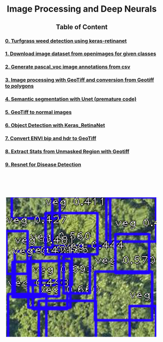 
<div align="center"> <h1> Image Processing and Deep Neurals </h1> </div>

<div align="center"><h2> Table of Content </h2></div>

<h3><a href="https://github.com/wanwanliang/Image_Processing_and_Deep_Neurals/blob/master/Weed_Detection_Keras_RetinaNet.ipynb">0. Turfgrass weed detection using keras-retinanet </a></h3>
<h3><a href="/code/Download_dataset_from_openimages.ipynb"> 1. Download image dataset from openimages for given classes</a></h3>
<h3><a href="/code/Generate_image_annotations_from_csv.ipynb"> 2. Generate pascal_voc image annotations from csv  </a></h3>
<h3><a href="/code/ImageProcessingWithGeoTiff.ipynb"> 3. Image processing with GeoTiff and conversion from Geotiff to polygons </a></h3>
<h3><a href="/code/Unet%20for%20semantic%20segmentation.ipynb"> 4. Semantic segmentation with Unet (premature code)  </a></h3>
<h3><a href="/code/GeoTiff2imgs.ipynb">5. GeoTiff to normal images </a></h3>
<h3><a href="/code/Keras_RetinaNet_Detector.ipynb">6. Object Detection with Keras_RetinaNet </a></h3>
<h3><a href="/code/Convert%20ENVI%20(bif%20and%20hdr)%20to%20GeoTiff.ipynb">7. Convert ENVI bip and hdr to GeoTiff </a></h3>
<h3><a href='/code/Extract_Statistics_from_Unmasked_Region_with_Geotiff.ipynb'> 8. Extract Stats from Unmasked Region with Geotiff</a></h3>
<h3><a href='/code/CNNs_WSR.ipynb'> 9. Resnet for Disease Detection</a></h3>




<br/>
<br/>
<br/>
<br/>


![Deep Learning](/data/TreeDe.PNG?style=centerme)


